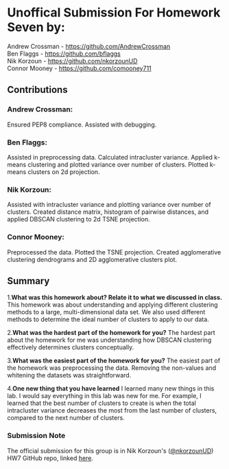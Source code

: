 # Unoffical Submission For Homework Seven by:
Andrew Crossman -  https://github.com/AndrewCrossman <br />
Ben Flaggs - https://github.com/bflaggs <br />
Nik Korzoun - https://github.com/nkorzounUD <br />
Connor Mooney - https://github.com/comooney711 <br />

## Contributions
### Andrew Crossman:

Ensured PEP8 compliance. Assisted with debugging.

### Ben Flaggs:
Assisted in preprocessing data. Calculated intracluster variance. Applied k-means clustering and plotted variance over number of clusters. Plotted k-means clusters on 2d projection.

### Nik Korzoun:

Assisted with intracluster variance and plotting variance over number of clusters. Created distance matrix, histogram of pairwise distances, and applied DBSCAN clustering to 2d TSNE projection.

### Connor Mooney:
Preprocessed the data. Plotted the TSNE projection. Created agglomerative clustering dendrograms and 2D agglomerative clusters plot.


## Summary
1.**What was this homework about? Relate it to what we discussed in class.**
This homework was about understanding and applying different clustering methods to a large, multi-dimensional data set. We also used different methods to determine the ideal number of clusters to apply to our data.


2.**What was the hardest part of the homework for you?**
The hardest part about the homework for me was understanding how DBSCAN clustering effectively determines clusters conceptually.


3.**What was the easiest part of the homework for you?**
The easiest part of the homework was preprocessing the data. Removing the non-values and whitening the datasets was straightforward.

  
4.**One new thing that you have learned**
I learned many new things in this lab. I would say everything in this lab was new for me. For example, I learned that the best number of clusters to create is when the total intracluster variance decreases the most from the last number of clusters, compared to the next number of clusters.


### Submission Note
The official submission for this group is in Nik Korzoun's ([@nkorzounUD](https://github.com/nkorzounUD)) HW7 GitHub repo, linked [here](https://github.com/nkorzounUD/DSPS_NKorzoun/tree/main/HW7).
